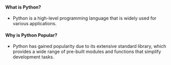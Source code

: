 #### What is Python?
* Python is a high-level programming language that is widely used for various applications. 

#### Why is Python Popular?
* Python has gained popularity due to its extensive standard library, which provides a wide range of pre-built modules and functions that simplify development tasks.
